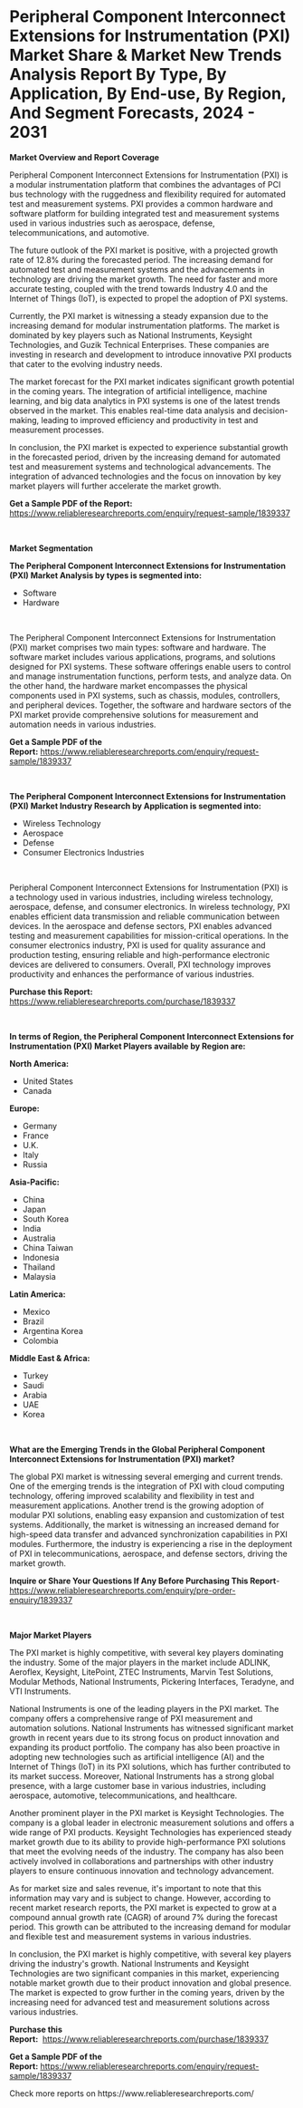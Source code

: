 <p><h1>Peripheral Component Interconnect Extensions for Instrumentation (PXI) Market Share & Market New Trends Analysis Report By Type, By Application, By End-use, By Region, And Segment Forecasts, 2024 - 2031</h1></p><p><strong>Market Overview and Report Coverage</strong></p>
<p><p>Peripheral Component Interconnect Extensions for Instrumentation (PXI) is a modular instrumentation platform that combines the advantages of PCI bus technology with the ruggedness and flexibility required for automated test and measurement systems. PXI provides a common hardware and software platform for building integrated test and measurement systems used in various industries such as aerospace, defense, telecommunications, and automotive.</p><p>The future outlook of the PXI market is positive, with a projected growth rate of 12.8% during the forecasted period. The increasing demand for automated test and measurement systems and the advancements in technology are driving the market growth. The need for faster and more accurate testing, coupled with the trend towards Industry 4.0 and the Internet of Things (IoT), is expected to propel the adoption of PXI systems.</p><p>Currently, the PXI market is witnessing a steady expansion due to the increasing demand for modular instrumentation platforms. The market is dominated by key players such as National Instruments, Keysight Technologies, and Guzik Technical Enterprises. These companies are investing in research and development to introduce innovative PXI products that cater to the evolving industry needs.</p><p>The market forecast for the PXI market indicates significant growth potential in the coming years. The integration of artificial intelligence, machine learning, and big data analytics in PXI systems is one of the latest trends observed in the market. This enables real-time data analysis and decision-making, leading to improved efficiency and productivity in test and measurement processes.</p><p>In conclusion, the PXI market is expected to experience substantial growth in the forecasted period, driven by the increasing demand for automated test and measurement systems and technological advancements. The integration of advanced technologies and the focus on innovation by key market players will further accelerate the market growth.</p></p>
<p><strong>Get a Sample PDF of the Report:</strong> <a href="https://www.reliableresearchreports.com/enquiry/request-sample/1839337">https://www.reliableresearchreports.com/enquiry/request-sample/1839337</a></p>
<p>&nbsp;</p>
<p><strong>Market Segmentation</strong></p>
<p><strong>The Peripheral Component Interconnect Extensions for Instrumentation (PXI) Market Analysis by types is segmented into:</strong></p>
<p><ul><li>Software</li><li>Hardware</li></ul></p>
<p>&nbsp;</p>
<p><p>The Peripheral Component Interconnect Extensions for Instrumentation (PXI) market comprises two main types: software and hardware. The software market includes various applications, programs, and solutions designed for PXI systems. These software offerings enable users to control and manage instrumentation functions, perform tests, and analyze data. On the other hand, the hardware market encompasses the physical components used in PXI systems, such as chassis, modules, controllers, and peripheral devices. Together, the software and hardware sectors of the PXI market provide comprehensive solutions for measurement and automation needs in various industries.</p></p>
<p><strong>Get a Sample PDF of the Report:</strong>&nbsp;<a href="https://www.reliableresearchreports.com/enquiry/request-sample/1839337">https://www.reliableresearchreports.com/enquiry/request-sample/1839337</a></p>
<p>&nbsp;</p>
<p><strong>The Peripheral Component Interconnect Extensions for Instrumentation (PXI) Market Industry Research by Application is segmented into:</strong></p>
<p><ul><li>Wireless Technology</li><li>Aerospace</li><li>Defense</li><li>Consumer Electronics Industries</li></ul></p>
<p>&nbsp;</p>
<p><p>Peripheral Component Interconnect Extensions for Instrumentation (PXI) is a technology used in various industries, including wireless technology, aerospace, defense, and consumer electronics. In wireless technology, PXI enables efficient data transmission and reliable communication between devices. In the aerospace and defense sectors, PXI enables advanced testing and measurement capabilities for mission-critical operations. In the consumer electronics industry, PXI is used for quality assurance and production testing, ensuring reliable and high-performance electronic devices are delivered to consumers. Overall, PXI technology improves productivity and enhances the performance of various industries.</p></p>
<p><strong>Purchase this Report:</strong>&nbsp; <a href="https://www.reliableresearchreports.com/purchase/1839337">https://www.reliableresearchreports.com/purchase/1839337</a></p>
<p>&nbsp;</p>
<p><strong>In terms of Region, the Peripheral Component Interconnect Extensions for Instrumentation (PXI) Market Players available by Region are:</strong></p>
<p>
    <p> <strong> North America: </strong>
        <ul>
            <li>United States</li>
            <li>Canada</li>
        </ul>
        </p> 
    <p> <strong> Europe: </strong>
        <ul>
            <li>Germany</li>
            <li>France</li>
            <li>U.K.</li>
            <li>Italy</li>
            <li>Russia</li>
        </ul>
        </p> 
    <p> <strong> Asia-Pacific: </strong>
        <ul>
            <li>China</li>
            <li>Japan</li>
            <li>South Korea</li>
            <li>India</li>
            <li>Australia</li>
            <li>China Taiwan</li>
            <li>Indonesia</li>
            <li>Thailand</li>
            <li>Malaysia</li>
        </ul>
        </p> 
    <p> <strong> Latin America: </strong>
        <ul>
            <li>Mexico</li>
            <li>Brazil</li>
            <li>Argentina Korea</li>
            <li>Colombia</li>
        </ul>
        </p> 
    <p> <strong> Middle East & Africa: </strong>
        <ul>
            <li>Turkey</li>
            <li>Saudi</li>
            <li>Arabia</li>
            <li>UAE</li>
            <li>Korea</li>
        </ul>
    </p>
    </p>
<p>&nbsp;</p>
<p><strong>What are the Emerging Trends in the Global Peripheral Component Interconnect Extensions for Instrumentation (PXI) market?</strong></p>
<p><p>The global PXI market is witnessing several emerging and current trends. One of the emerging trends is the integration of PXI with cloud computing technology, offering improved scalability and flexibility in test and measurement applications. Another trend is the growing adoption of modular PXI solutions, enabling easy expansion and customization of test systems. Additionally, the market is witnessing an increased demand for high-speed data transfer and advanced synchronization capabilities in PXI modules. Furthermore, the industry is experiencing a rise in the deployment of PXI in telecommunications, aerospace, and defense sectors, driving the market growth.</p></p>
<p><strong>Inquire or Share Your Questions If Any Before Purchasing This Report</strong>- <a href="https://www.reliableresearchreports.com/enquiry/pre-order-enquiry/1839337">https://www.reliableresearchreports.com/enquiry/pre-order-enquiry/1839337</a></p>
<p>&nbsp;</p>
<p><strong>Major Market Players</strong></p>
<p><p>The PXI market is highly competitive, with several key players dominating the industry. Some of the major players in the market include ADLINK, Aeroflex, Keysight, LitePoint, ZTEC Instruments, Marvin Test Solutions, Modular Methods, National Instruments, Pickering Interfaces, Teradyne, and VTI Instruments.</p><p>National Instruments is one of the leading players in the PXI market. The company offers a comprehensive range of PXI measurement and automation solutions. National Instruments has witnessed significant market growth in recent years due to its strong focus on product innovation and expanding its product portfolio. The company has also been proactive in adopting new technologies such as artificial intelligence (AI) and the Internet of Things (IoT) in its PXI solutions, which has further contributed to its market success. Moreover, National Instruments has a strong global presence, with a large customer base in various industries, including aerospace, automotive, telecommunications, and healthcare.</p><p>Another prominent player in the PXI market is Keysight Technologies. The company is a global leader in electronic measurement solutions and offers a wide range of PXI products. Keysight Technologies has experienced steady market growth due to its ability to provide high-performance PXI solutions that meet the evolving needs of the industry. The company has also been actively involved in collaborations and partnerships with other industry players to ensure continuous innovation and technology advancement.</p><p>As for market size and sales revenue, it's important to note that this information may vary and is subject to change. However, according to recent market research reports, the PXI market is expected to grow at a compound annual growth rate (CAGR) of around 7% during the forecast period. This growth can be attributed to the increasing demand for modular and flexible test and measurement systems in various industries.</p><p>In conclusion, the PXI market is highly competitive, with several key players driving the industry's growth. National Instruments and Keysight Technologies are two significant companies in this market, experiencing notable market growth due to their product innovation and global presence. The market is expected to grow further in the coming years, driven by the increasing need for advanced test and measurement solutions across various industries.</p></p>
<p><strong>Purchase this Report:</strong>&nbsp;&nbsp;<a href="https://www.reliableresearchreports.com/purchase/1839337">https://www.reliableresearchreports.com/purchase/1839337</a></p>
<p></p>
<p><strong>Get a Sample PDF of the Report:</strong>&nbsp;<a href="https://www.reliableresearchreports.com/enquiry/request-sample/1839337">https://www.reliableresearchreports.com/enquiry/request-sample/1839337</a></p>
<p>Check more reports on https://www.reliableresearchreports.com/</p>
